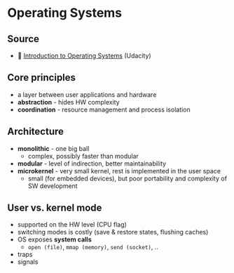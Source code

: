 # Operating Systems

## Source
- 🎥 [Introduction to Operating Systems](https://learn.udacity.com/courses/ud923) (Udacity)

## Core principles
- a layer between user applications and hardware
- **abstraction** - hides HW complexity
- **coordination** - resource management and process isolation

## Architecture
- **monolithic** - one big ball
    - complex, possibly faster than modular
- **modular** - level of indirection, better maintainability
- **microkernel** - very small kernel, rest is implemented in the user space
    - small (for embedded devices), but poor portability and complexity of SW development

## User vs. kernel mode
- supported on the HW level (CPU flag)
- switching modes is costly (save & restore states, flushing caches)
- OS exposes **system calls**
    - `open (file)`, `mmap (memory)`, `send (socket)`, ..
- traps
- signals
